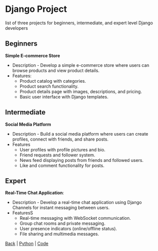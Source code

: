 # Django Project

list of three projects for beginners, intermediate, and expert level Django developers

## Beginners

**Simple E-commerce Store**
   - Description - Develop a simple e-commerce store where users can browse products and view product details.
   - Features:
     - Product catalog with categories.
     - Product search functionality.
     - Product details page with images, descriptions, and pricing.
     - Basic user interface with Django templates.

## Intermediate

**Social Media Platform**
   - Description - Build a social media platform where users can create profiles, connect with friends, and share posts.
   - Features
     - User profiles with profile pictures and bio.
     - Friend requests and follower system.
     - News feed displaying posts from friends and followed users.
     - Like and comment functionality for posts.

## Expert

**Real-Time Chat Application**:
   - Description - Develop a real-time chat application using Django Channels for instant messaging between users.
   - FeaturesS
     - Real-time messaging with WebSocket communication.
     - Group chat rooms and private messaging.
     - User presence indicators (online/offline status).
     - File sharing and multimedia messages.

[Back](../../project.md) | [Python](../../../python.md) | [Code](../../../../code.md)